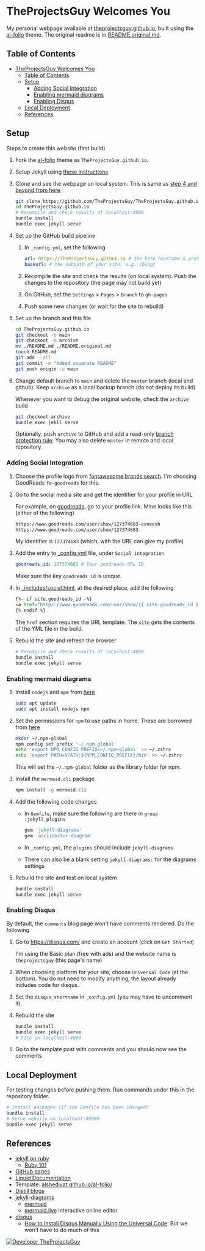 # TheProjectsGuy Welcomes You

My personal webpage available at [theprojectsguy.github.io](https://theprojectsguy.github.io/), built using the [al-folio](https://github.com/alshedivat/al-folio) theme. The original readme is in [README.original.md](./README.original.md).

## Table of Contents

- [TheProjectsGuy Welcomes You](#theprojectsguy-welcomes-you)
    - [Table of Contents](#table-of-contents)
    - [Setup](#setup)
        - [Adding Social Integration](#adding-social-integration)
        - [Enabling mermaid diagrams](#enabling-mermaid-diagrams)
        - [Enabling Disqus](#enabling-disqus)
    - [Local Deployment](#local-deployment)
    - [References](#references)

## Setup

Steps to create this website (first build)

1. Fork the [al-folio](https://github.com/alshedivat/al-folio) theme as `TheProjectsGuy.github.io`.
2. Setup Jekyll using [these instructions](https://jekyllrb.com/docs/installation/)
3. Clone and see the webpage on local system. This is same as [step 4 and beyond from here](https://jekyllrb.com/docs/)

    ```bash
    git clone https://github.com/TheProjectsGuy/TheProjectsGuy.github.io.git
    cd TheProjectsGuy.github.io
    # Recompile and check results at localhost:4000
    bundle install
    bundle exec jekyll serve
    ```

4. Set up the GitHub build pipeline
    1. In `_config.yml`, set the following

        ```yml
        url: https://TheProjectsGuy.github.io # the base hostname & protocol for your site
        baseurl: # the subpath of your site, e.g. /blog/
        ```

    2. Recompile the site and check the results (on local system). Push the changes to the repository (the page may not build yet)
    3. On GitHub, set the `Settings` > `Pages` > `Branch` to `gh-pages`
    4. Push some new changes (or wait for the site to rebuild)
5. Set up the branch and this file

    ```bash
    cd TheProjectsGuy.github.io
    git checkout -b main
    git checkout -b archive
    mv ./README.md ./README.original.md
    touch README.md
    git add --all
    git commit -m "Added separate README"
    git push origin -u main
    ```

6. Change default branch to `main` and delete the `master` branch (local and github). Keep `archive` as a local backup branch (do not deploy its build)

    Whenever you want to debug the original website, check the `archive` build

    ```bash
    git checkout archive
    bundle exec jekll serve
    ```

    Optionally, push `archive` to GitHub and add a read-only [branch protection rule](https://docs.github.com/en/repositories/configuring-branches-and-merges-in-your-repository/defining-the-mergeability-of-pull-requests/about-protected-branches). You may also delete `master` in remote and local repository.

### Adding Social Integration

1. Choose the profile logo from [fontawesome brands search](https://fontawesome.com/search?o=r&f=brands). I'm choosing GoodReads `fa-goodreads` for this.
2. Go to the social media site and get the identifier for your profile in URL

    For example, on [goodreads](https://www.goodreads.com/), go to your profile link. Mine looks like this (either of the following)

    ```txt
    https://www.goodreads.com/user/show/127374683-avneesh
    https://www.goodreads.com/user/show/127374683
    ```

    My identifier is `127374683` (which, with the URL can give my profile)

3. Add the entry to [_config.yml](./_config.yml) file, under `Social integration`

    ```yml
    goodreads_id: 127374683 # Your goodreads URL ID
    ```

    Make sure the key `goodreads_id` is unique.

4. In [_includes/social.html](./_includes/social.html), at the desired place, add the following

    ```html
    {%- if site.goodreads_id -%}
    <a href="https://www.goodreads.com/user/show/{{ site.goodreads_id }}" title="GoodReads"><i class="fab fa-goodreads"></i></a>
    {% endif %}
    ```

    The `href` section requires the URL template. The `site` gets the contents of the YML file in the build.

5. Rebuild the site and refresh the browser

    ```bash
    # Recompile and check results at localhost:4000
    bundle install
    bundle exec jekyll serve
    ```

### Enabling mermaid diagrams

1. Install `nodejs` and `npm` from [here](https://linuxize.com/post/how-to-install-node-js-on-ubuntu-20-04/)

    ```bash
    sudo apt update
    sudo apt install nodejs npm
    ```

2. Set the permissions for `npm` to use paths in home. These are borrowed from [here](https://docs.npmjs.com/resolving-eacces-permissions-errors-when-installing-packages-globally)

    ```bash
    mkdir ~/.npm-global
    npm config set prefix '~/.npm-global'
    echo 'export NPM_CONFIG_PREFIX=~/.npm-global' >> ~/.zshrc
    echo 'export PATH=$PATH:${NPM_CONFIG_PREFIX}/bin' >> ~/.zshrc
    ```

    This will set the `~/.npm-global` folder as the library folder for npm.

3. Install the `mermaid.cli` package

    ```bash
    npm install -g mermaid.cli
    ```

4. Add the following code changes

    - In `Gemfile`, make sure the following are there in `group :jekyll_plugins`

        ```bash
        gem 'jekyll-diagrams'
        gem 'asciidoctor-diagram'
        ```

    - In `_config.yml`, the `plugins` should include `jekyll-diagrams`
    - There can also be a blank setting `jekyll-diagrams:` for the diagrams settings

5. Rebuild the site and test on local system

    ```bash
    bundle install
    bundle exec jekyll serve
    ```

### Enabling Disqus

By default, the `comments` blog page won't have comments rendered. Do the following

1. Go to https://disqus.com/ and create an account (click on `Get Started`)

    I'm using the Basic plan (free with ads) and the website name is `theprojectsguy` (this page's name)

2. When choosing platform for your site, choose `Universal Code` (at the bottom). You do not need to modify anything, the layout already includes code for disqus.
3. Set the `disqus_shortname` in `_config.yml` (you may have to uncomment it).
4. Rebuild the site

    ```bash
    bundle install
    bundle exec jekyll serve
    # Site on localhost:4000
    ```

5. Go to the template post with comments and you should now see the comments

## Local Deployment

For testing changes before pushing them. Run commands under this in the repository folder.

```bash
# Install packages (if the Gemfile has been changed)
bundle install
# Serve website on localhost:40000
bundle exec jekyll serve
```

## References

- [jekyll on ruby](https://jekyllrb.com/)
    - [Ruby 101](https://jekyllrb.com/docs/ruby-101/)
- [GitHub pages](https://pages.github.com/)
- [Liquid Documentation](https://shopify.github.io/liquid/)
- Template: [alshedivat.github.io/al-folio/](https://alshedivat.github.io/al-folio/)
- [Distill blogs](https://distill.pub/)
- [jekyll-diagrams](https://github.com/zhustec/jekyll-diagrams)
    - [mermaid](https://mermaid-js.github.io/mermaid/#/)
    - [mermaid.live](https://mermaid.live/) interactive online editor
- [disqus](https://disqus.com/)
    - [How to Install Disqus Manually Using the Universal Code](https://youtu.be/Dr6pSdeJgkA): But we won't have to do much of this

[![Developer TheProjectsGuy][dev-shield]][dev-profile-link]

[dev-shield]: https://img.shields.io/badge/Developer-TheProjectsGuy-blue
[dev-profile-link]: https://github.com/TheProjectsGuy
